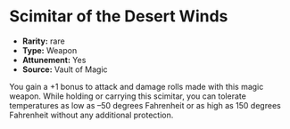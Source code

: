 
# Scimitar of the Desert Winds

* **Rarity:** rare
* **Type:** Weapon
* **Attunement:** Yes
* **Source:** Vault of Magic


You gain a +1 bonus to attack and damage rolls made with this magic weapon. While holding or carrying this scimitar, you can tolerate temperatures as low as –50 degrees Fahrenheit or as high as 150 degrees Fahrenheit without any additional protection.
